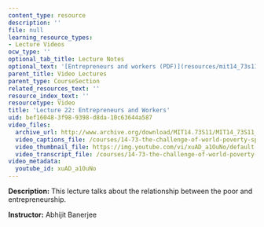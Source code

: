 ```yaml
---
content_type: resource
description: ''
file: null
learning_resource_types:
- Lecture Videos
ocw_type: ''
optional_tab_title: Lecture Notes
optional_text: '[Entrepreneurs and workers (PDF)](resources/mit14_73s11_lec22_slides)'
parent_title: Video Lectures
parent_type: CourseSection
related_resources_text: ''
resource_index_text: ''
resourcetype: Video
title: 'Lecture 22: Entrepreneurs and Workers'
uid: bef16048-3f98-9398-d8da-10c63644a587
video_files:
  archive_url: http://www.archive.org/download/MIT14.73S11/MIT14_73S11_lec22_300k.mp4
  video_captions_file: /courses/14-73-the-challenge-of-world-poverty-spring-2011/f840aa257f7b5adab4a71a3184b416ac_xuAD_a1OuNo.vtt
  video_thumbnail_file: https://img.youtube.com/vi/xuAD_a1OuNo/default.jpg
  video_transcript_file: /courses/14-73-the-challenge-of-world-poverty-spring-2011/e7aa975512979b3220ebaabdbe5cd393_xuAD_a1OuNo.pdf
video_metadata:
  youtube_id: xuAD_a1OuNo
---
```


**Description:** This lecture talks about the relationship between the poor and entrepreneurship.

**Instructor:** Abhijit Banerjee